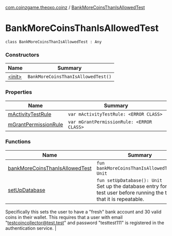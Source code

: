 [com.coinzgame.theoxo.coinz](../index.md) / [BankMoreCoinsThanIsAllowedTest](.)

# BankMoreCoinsThanIsAllowedTest

`class BankMoreCoinsThanIsAllowedTest : Any`

### Constructors

| Name | Summary |
|---|---|
| [&lt;init&gt;](-init-.md) | `BankMoreCoinsThanIsAllowedTest()` |

### Properties

| Name | Summary |
|---|---|
| [mActivityTestRule](m-activity-test-rule.md) | `var mActivityTestRule: <ERROR CLASS>` |
| [mGrantPermissionRule](m-grant-permission-rule.md) | `var mGrantPermissionRule: <ERROR CLASS>` |

### Functions

| Name | Summary |
|---|---|
| [bankMoreCoinsThanIsAllowedTest](bank-more-coins-than-is-allowed-test.md) | `fun bankMoreCoinsThanIsAllowedTest(): Unit` |
| [setUpDatabase](set-up-database.md) | `fun setUpDatabase(): Unit`<br>Set up the database entry for the test user before running the test so that it is repeatable.
Specifically this sets the user to have a "fresh" bank account and 30 valid coins in
their wallet.
This requires that a user with email "testcoincollector@test.test" and
password "testtest111" is registered in the authentication service. |
